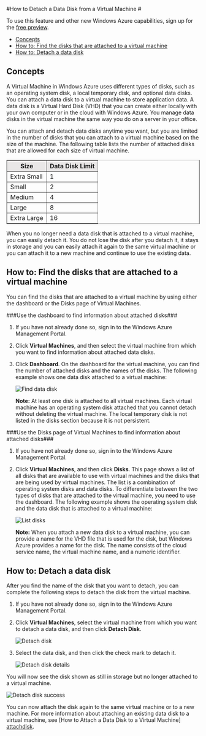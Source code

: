 #How to Detach a Data Disk from a Virtual Machine #

To use this feature and other new Windows Azure capabilities, sign up for the [free preview](https://account.windowsazure.com/PreviewFeatures). 

- [Concepts](#concepts)
- [How to: Find the disks that are attached to a virtual machine](#finddisks)
- [How to: Detach a data disk](#detachdisk)

## <a id="concepts"> </a>Concepts ##

A Virtual Machine in Windows Azure uses different types of disks, such as an operating system disk, a local temporary disk, and optional data disks. You can attach a data disk to a virtual machine to store application data. A data disk is a Virtual Hard Disk (VHD) that you can create either locally with your own computer or in the cloud with Windows Azure. You manage data disks in the virtual machine the same way you do on a server in your office.

You can attach and detach data disks anytime you want, but you are limited in the number of disks that you can attach to a virtual machine based on the size of the machine. The following table lists the number of attached disks that are allowed for each size of virtual machine.

<P>
  <TABLE BORDER="1" WIDTH="300">
  <TR BGCOLOR="#E9E7E7">
    <TH>Size</TH>
    <TH>Data Disk Limit</TH>
  </TR>
  <TR>
    <TD>Extra Small</TD>
    <TD>1</TD>
  </TR>
  <TR>
    <TD>Small</TD>
    <TD>2</TD>
  </TR>
  <TR>
    <TD>Medium</TD>
    <TD>4</TD>
  </TR>
  <TR>
    <TD>Large</TD>
    <TD>8</TD>
  </TR>
  <TR>
    <TD>Extra Large</TD>
    <TD>16</TD>
  </TR>
  </TABLE>
</P>

When you no longer need a data disk that is attached to a virtual machine, you can easily detach it. You do not lose the disk after you detach it, it stays in storage and you can easily attach it again to the same virtual machine or you can attach it to a new machine and continue to use the existing data.

## <a id="finddisks"> </a>How to: Find the disks that are attached to a virtual machine ##

You can find the disks that are attached to a virtual machine by using either the dashboard or the Disks page of Virtual Machines.

###Use the dashboard to find information about attached disks###

1. If you have not already done so, sign in to the Windows Azure Management Portal.

2. Click **Virtual Machines**, and then select the virtual machine from which you want to find information about attached data disks.

3. Click **Dashboard**. On the dashboard for the virtual machine, you can find the number of attached disks and the names of the disks. The following example shows one data disk attached to a virtual machine:

	![Find data disk][Find data disk]

	**Note:** At least one disk is attached to all virtual machines. Each virtual machine has an operating system disk attached that you cannot detach without deleting the virtual machine. The local temporary disk is not listed in the disks section because it is not persistent.   

###Use the Disks page of Virtual Machines to find information about attached disks###

1. If you have not already done so, sign in to the Windows Azure Management Portal.

2. Click **Virtual Machines**, and then click **Disks**. This page shows a list of all disks that are available to use with virtual machines and the disks that are being used by virtual machines. The list is a combination of operating system disks and data disks. To differentiate between the two types of disks that are attached to the virtual machine, you need to use the dashboard. The following example shows the operating system disk and the data disk that is attached to a virtual machine:

	![List disks][List disks]

	**Note:** When you attach a new data disk to a virtual machine, you can provide a name for the VHD file that is used for the disk, but Windows Azure provides a name for the disk. The name consists of the cloud service name, the virtual machine name, and a numeric identifier.

## <a id="detachdisk"> </a>How to: Detach a data disk ##

After you find the name of the disk that you want to detach, you can complete the following steps to detach the disk from the virtual machine.

1. If you have not already done so, sign in to the Windows Azure Management Portal.

2. Click **Virtual Machines**, select the virtual machine from which you want to detach a data disk, and then click **Detach Disk**.

	![Detach disk][Detach disk]

3. Select the data disk, and then click the check mark to detach it.

	![Detach disk details][Detach disk details]

You will now see the disk shown as still in storage but no longer attached to a virtual machine.

![Detach disk success][Detach disk success]

You can now attach the disk again to the same virtual machine or to a new machine. For more information about attaching an existing data disk to a virtual machine, see [How to Attach a Data Disk to a Virtual Machine] [attachdisk].

[Find data disk]:../media/finddatadisks.png
[List disks]:../media/disklist.png
[Detach disk]:../media/detachdisk.png
[Detach disk details]:../media/detachdiskdetails.png
[Detach disk success]:../media/diskdetachsuccess.png
[attachdisk]:/en-us/manage/windows/how-to-guides/attach-a-disk/